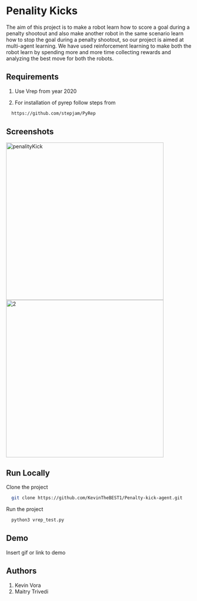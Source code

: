 
# Penality Kicks

The aim of this project is to make a robot learn how to
score a goal during a penalty shootout and also make another
robot in the same scenario learn how to stop the goal during
a penalty shootout, so our project is aimed at multi-agent
learning. We have used reinforcement learning to make both
the robot learn by spending more and more time collecting
rewards and analyzing the best move for both the robots.


## Requirements

1. Use Vrep from year 2020

2. For installation of pyrep follow steps from


```bash
  https://github.com/stepjam/PyRep
```


## Screenshots
<img width="428" alt="penalityKick" src="https://user-images.githubusercontent.com/74253717/133783530-315c15a7-00e8-44a5-9250-0c751694632b.PNG">
<img width="428" alt="2" src="https://user-images.githubusercontent.com/74253717/133784529-0a35c738-6bb7-4954-8238-4b3bdbb483f6.PNG">

  
## Run Locally

Clone the project

```bash
  git clone https://github.com/KevinTheBEST1/Penalty-kick-agent.git
```

Run the project

```bash
  python3 vrep_test.py 
```
  
## Demo

Insert gif or link to demo

## Authors
1. Kevin Vora
2. Maitry Trivedi

  
